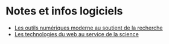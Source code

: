 # Notes et infos logiciels

- [Les outils numériques moderne au soutient de la recherche](./outils_modernes.md)
- [Les technologies du web au service de la science](./web_tech.md)